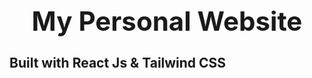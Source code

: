 **<h1 align="center">My Personal Website</h1>**
-----------------------------------------------
## Built with React Js & Tailwind CSS 